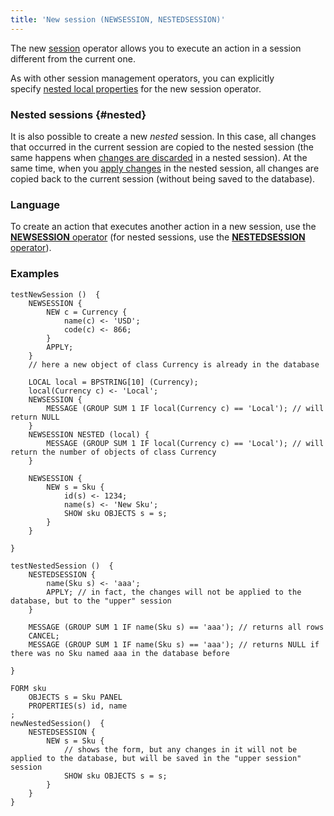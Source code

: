 ```yaml
---
title: 'New session (NEWSESSION, NESTEDSESSION)'
---
```


The new [session](Change_sessions.md) operator allows you to execute an action in a session different from the current one. 

As with other session management operators, you can explicitly specify [nested local properties](Session_management.md#nested) for the new session operator.

### Nested sessions {#nested}

It is also possible to create a new *nested* session. In this case, all changes that occurred in the current session are copied to the nested session (the same happens when [changes are discarded](Cancel_changes_CANCEL_.md) in a nested session). At the same time, when you [apply changes](Apply_changes_APPLY_.md) in the nested session, all changes are copied back to the current session (without being saved to the database). 

### Language

To create an action that executes another action in a new session, use the [**NEWSESSION** operator](NEWSESSION_operator.md) (for nested sessions, use the [**NESTEDSESSION** operator](NESTEDSESSION_operator.md)).

### Examples

```lsf
testNewSession ()  {
    NEWSESSION {
        NEW c = Currency {
            name(c) <- 'USD';
            code(c) <- 866;
        }
        APPLY;
    }
    // here a new object of class Currency is already in the database

    LOCAL local = BPSTRING[10] (Currency);
    local(Currency c) <- 'Local';
    NEWSESSION {
        MESSAGE (GROUP SUM 1 IF local(Currency c) == 'Local'); // will return NULL
    }
    NEWSESSION NESTED (local) {
        MESSAGE (GROUP SUM 1 IF local(Currency c) == 'Local'); // will return the number of objects of class Currency
    }

    NEWSESSION {
        NEW s = Sku {
            id(s) <- 1234;
            name(s) <- 'New Sku';
            SHOW sku OBJECTS s = s;
        }
    }

}
```


```lsf
testNestedSession ()  {
    NESTEDSESSION {
        name(Sku s) <- 'aaa';
        APPLY; // in fact, the changes will not be applied to the database, but to the "upper" session
    }

    MESSAGE (GROUP SUM 1 IF name(Sku s) == 'aaa'); // returns all rows
    CANCEL;
    MESSAGE (GROUP SUM 1 IF name(Sku s) == 'aaa'); // returns NULL if there was no Sku named aaa in the database before

}

FORM sku
    OBJECTS s = Sku PANEL
    PROPERTIES(s) id, name
;
newNestedSession()  {
    NESTEDSESSION {
        NEW s = Sku {
            // shows the form, but any changes in it will not be applied to the database, but will be saved in the "upper session" session
            SHOW sku OBJECTS s = s;
        }
    }
}
```
